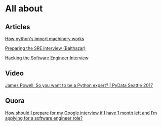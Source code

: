 # All about

## Articles

<a href="https://manikos.github.io/how-pythons-import-machinery-works">How python's import machinery works</a>

<a href="https://blog.balthazar-rouberol.com/preparing-the-sre-interview">Preparing the SRE interview (Balthazar)</a>

<a href="https://puncsky.com/hacking-the-software-engineer-interview">Hacking the Software Engineer Interview</a>

## Video

<a href="https://www.youtube.com/watch?v=cKPlPJyQrt4">James Powell: So you want to be a Python expert? | PyData Seattle 2017</a>

## Quora

<a href="https://www.quora.com/How-should-I-prepare-for-my-Google-interview-if-I-have-1-month-left-and-I%E2%80%99m-applying-for-a-software-engineer-role">How should I prepare for my Google interview if I have 1 month left and I’m applying for a software engineer role?</a>